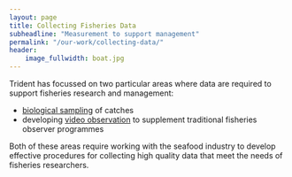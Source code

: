 ```yaml
---
layout: page
title: Collecting Fisheries Data
subheadline: "Measurement to support management"
permalink: "/our-work/collecting-data/"
header:
    image_fullwidth: boat.jpg
---
```

Trident has focussed on two particular areas where data are required to support fisheries research and management:

+ [biological sampling](/our-work/collecting-data/sampling "biological sampling") of catches
+ developing [video observation](/our-work/collecting-data/video-observation "video observation") to supplement traditional fisheries observer programmes

Both of these areas require working with the seafood industry to develop effective procedures for collecting high quality data that meet the needs of fisheries researchers.
